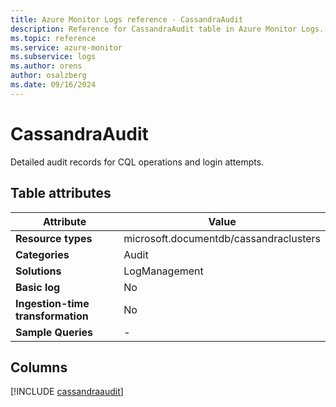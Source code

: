 ```yaml
---
title: Azure Monitor Logs reference - CassandraAudit
description: Reference for CassandraAudit table in Azure Monitor Logs.
ms.topic: reference
ms.service: azure-monitor
ms.subservice: logs
ms.author: orens
author: osalzberg
ms.date: 09/16/2024
---
```


# CassandraAudit

Detailed audit records for CQL operations and login attempts.


## Table attributes

|Attribute|Value|
|---|---|
|**Resource types**|microsoft.documentdb/cassandraclusters|
|**Categories**|Audit|
|**Solutions**| LogManagement|
|**Basic log**|No|
|**Ingestion-time transformation**|No|
|**Sample Queries**|-|



## Columns
  
[!INCLUDE [cassandraaudit](~/reusable-content/ce-skilling/azure/includes/azure-monitor/reference/tables/cassandraaudit-include.md)]
